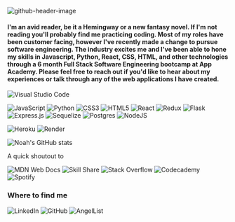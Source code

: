 
![github-header-image](https://user-images.githubusercontent.com/91198301/210151980-5d2138d1-4c30-4340-ba5e-404aa3036fbf.png)

#### I'm an avid reader, be it a Hemingway or a new fantasy novel. If I'm not reading you'll probably find me practicing coding. Most of my roles have been customer facing, however I've recently made a change to pursue software engineering. The industry excites me and I've been able to hone my skills in Javascript, Python, React, CSS, HTML, and other technologies through a 6 month Full Stack Software Engineering bootcamp at App Academy. Please feel free to reach out if you'd like to hear about my experiences or talk through any of the web applications I have created.

![Visual Studio Code](https://img.shields.io/badge/Visual%20Studio%20Code-0078d7.svg?style=for-the-badge&logo=visual-studio-code&logoColor=white)

![JavaScript](https://img.shields.io/badge/javascript-%23323330.svg?style=for-the-badge&logo=javascript&logoColor=%23F7DF1E) ![Python](https://img.shields.io/badge/python-3670A0?style=for-the-badge&logo=python&logoColor=ffdd54) ![CSS3](https://img.shields.io/badge/css3-%231572B6.svg?style=for-the-badge&logo=css3&logoColor=white) ![HTML5](https://img.shields.io/badge/html5-%23E34F26.svg?style=for-the-badge&logo=html5&logoColor=white) ![React](https://img.shields.io/badge/react-%2320232a.svg?style=for-the-badge&logo=react&logoColor=%2361DAFB) ![Redux](https://img.shields.io/badge/redux-%23593d88.svg?style=for-the-badge&logo=redux&logoColor=white) ![Flask](https://img.shields.io/badge/flask-%23000.svg?style=for-the-badge&logo=flask&logoColor=white) ![Express.js](https://img.shields.io/badge/express.js-%23404d59.svg?style=for-the-badge&logo=express&logoColor=%2361DAFB) ![Sequelize](https://img.shields.io/badge/Sequelize-52B0E7?style=for-the-badge&logo=Sequelize&logoColor=white) ![Postgres](https://img.shields.io/badge/postgres-%23316192.svg?style=for-the-badge&logo=postgresql&logoColor=white) ![NodeJS](https://img.shields.io/badge/node.js-6DA55F?style=for-the-badge&logo=node.js&logoColor=white)

![Heroku](https://img.shields.io/badge/heroku-%23430098.svg?style=for-the-badge&logo=heroku&logoColor=white) ![Render](https://img.shields.io/badge/Render-%46E3B7.svg?style=for-the-badge&logo=render&logoColor=white)

<!--  ![Noah's GitHub stats](https://github-readme-stats.vercel.app/api?username=nwinzig&show_icons=true&theme=blue&line_height=40) [![Top Langs](https://github-readme-stats.vercel.app/api/top-langs/?username=nwinzig)](https://github.com/nwinzig/github-readme-stats) -->
![Noah's GitHub stats](https://github-readme-stats.vercel.app/api?username=nwinzig&count_private=true)
<!-- ![Noah's GitHub stats](https://github-readme-stats.vercel.app/api?username=nwinzig&show_icons=true&theme=transparent&count_private=true) -->

A quick shoutout to 

![MDN Web Docs](https://img.shields.io/badge/MDN_Web_Docs-black?style=for-the-badge&logo=mdnwebdocs&logoColor=white) ![Skill Share](https://img.shields.io/badge/Skill%20share-002333?style=for-the-badge&logo=skillshare&logoColor=00FF84) ![Stack Overflow](https://img.shields.io/badge/-Stackoverflow-FE7A16?style=for-the-badge&logo=stack-overflow&logoColor=white) ![Codecademy](https://img.shields.io/badge/Codecademy-FFF0E5?style=for-the-badge&logo=codecademy&logoColor=1F243A) ![Spotify](https://img.shields.io/badge/Spotify-1ED760?style=for-the-badge&logo=spotify&logoColor=white)

### Where to find me

![LinkedIn](https://img.shields.io/badge/linkedin-%230077B5.svg?style=for-the-badge&logo=linkedin&logoColor=white) 	![GitHub](https://img.shields.io/badge/github-%23121011.svg?style=for-the-badge&logo=github&logoColor=white) 	![AngelList](https://img.shields.io/badge/AngelList-%23D4D4D4.svg?style=for-the-badge&logo=AngelList&logoColor=black)
<!--
**nwinzig/nwinzig** is a ✨ _special_ ✨ repository because its `README.md` (this file) appears on your GitHub profile.

Here are some ideas to get you started:

- 🔭 I’m currently working on ...
- 🌱 I’m currently learning ...
- 👯 I’m looking to collaborate on ...
- 🤔 I’m looking for help with ...
- 💬 Ask me about ...
- 📫 How to reach me: ...
- 😄 Pronouns: ...
- ⚡ Fun fact: ...
-->
